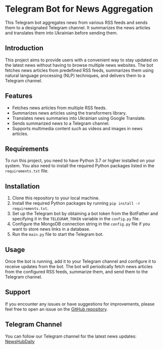 # Telegram Bot for News Aggregation

This Telegram bot aggregates news from various RSS feeds and sends them to a designated Telegram channel. It summarizes the news articles and translates them into Ukrainian before sending them.

## Introduction

This project aims to provide users with a convenient way to stay updated on the latest news without having to browse multiple news websites. The bot fetches news articles from predefined RSS feeds, summarizes them using natural language processing (NLP) techniques, and delivers them to a Telegram channel.

## Features

- Fetches news articles from multiple RSS feeds.
- Summarizes news articles using the transformers library.
- Translates news summaries into Ukrainian using Google Translate.
- Sends summarized news to a Telegram channel.
- Supports multimedia content such as videos and images in news articles.

## Requirements

To run this project, you need to have Python 3.7 or higher installed on your system. You also need to install the required Python packages listed in the `requirements.txt` file.

## Installation

1. Clone this repository to your local machine.
2. Install the required Python packages by running `pip install -r requirements.txt`.
3. Set up the Telegram bot by obtaining a bot token from the BotFather and specifying it in the `TELEGRAM_TOKEN` variable in the `config.py` file.
4. Configure the MongoDB connection string in the `config.py` file if you want to store news links in a database.
5. Run the `main.py` file to start the Telegram bot.

## Usage

Once the bot is running, add it to your Telegram channel and configure it to receive updates from the bot. The bot will periodically fetch news articles from the configured RSS feeds, summarize them, and send them to the Telegram channel.

## Support

If you encounter any issues or have suggestions for improvements, please feel free to open an issue on the [GitHub repository](https://github.com/serhiiyadzhak/Telegram).

## Telegram Channel

You can follow our Telegram channel for the latest news updates: [NewsHubDaily](https://t.me/+JucpNKucww82MmJi)
